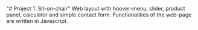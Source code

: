 "# Project 1: Sit-on-chair" 
 Web layout with hoover-menu, slider, product panel, calculator and simple contact form. Functionalities of the web-page are written in Javascript.